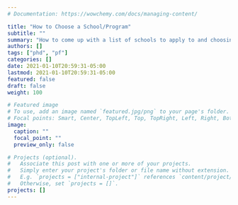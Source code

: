 ```yaml
---
# Documentation: https://wowchemy.com/docs/managing-content/

title: "How to Choose a School/Program"
subtitle: ""
summary: "How to come up with a list of schools to apply to and choosing the one to commit to after your acceptances roll in. COMING SOON."
authors: []
tags: ["phd", "pf"]
categories: []
date: 2021-01-10T20:59:31-05:00
lastmod: 2021-01-10T20:59:31-05:00
featured: false
draft: false
weight: 100

# Featured image
# To use, add an image named `featured.jpg/png` to your page's folder.
# Focal points: Smart, Center, TopLeft, Top, TopRight, Left, Right, BottomLeft, Bottom, BottomRight.
image:
  caption: ""
  focal_point: ""
  preview_only: false

# Projects (optional).
#   Associate this post with one or more of your projects.
#   Simply enter your project's folder or file name without extension.
#   E.g. `projects = ["internal-project"]` references `content/project/deep-learning/index.md`.
#   Otherwise, set `projects = []`.
projects: []
---
```

